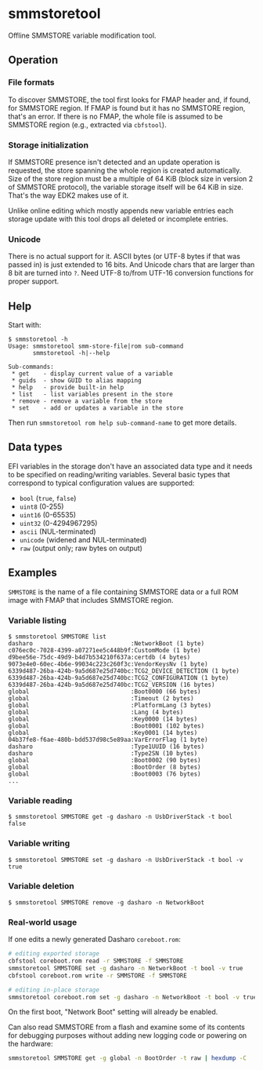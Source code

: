 # smmstoretool

Offline SMMSTORE variable modification tool.

## Operation

### File formats

To discover SMMSTORE, the tool first looks for FMAP header and, if found, for
SMMSTORE region.  If FMAP is found but it has no SMMSTORE region, that's an
error.  If there is no FMAP, the whole file is assumed to be SMMSTORE
region (e.g., extracted via `cbfstool`).

### Storage initialization

If SMMSTORE presence isn't detected and an update operation is requested, the
store spanning the whole region is created automatically.  Size of the store
region must be a multiple of 64 KiB (block size in version 2 of SMMSTORE
protocol), the variable storage itself will be 64 KiB in size.  That's the way
EDK2 makes use of it.

Unlike online editing which mostly appends new variable entries each storage
update with this tool drops all deleted or incomplete entries.

### Unicode

There is no actual support for it.  ASCII bytes (or UTF-8 bytes if that was
passed in) is just extended to 16 bits.  And Unicode chars that are larger than
8 bit are turned into `?`.  Need UTF-8 to/from UTF-16 conversion functions for
proper support.

## Help

Start with:

```
$ smmstoretool -h
Usage: smmstoretool smm-store-file|rom sub-command
       smmstoretool -h|--help

Sub-commands:
 * get    - display current value of a variable
 * guids  - show GUID to alias mapping
 * help   - provide built-in help
 * list   - list variables present in the store
 * remove - remove a variable from the store
 * set    - add or updates a variable in the store
```

Then run `smmstoretool rom help sub-command-name` to get more details.

## Data types

EFI variables in the storage don't have an associated data type and it needs to
be specified on reading/writing variables.  Several basic types that correspond
to typical configuration values are supported:

 * `bool` (`true`, `false`)
 * `uint8` (0-255)
 * `uint16` (0-65535)
 * `uint32` (0-4294967295)
 * `ascii` (NUL-terminated)
 * `unicode` (widened and NUL-terminated)
 * `raw` (output only; raw bytes on output)

## Examples

`SMMSTORE` is the name of a file containing SMMSTORE data or a full ROM image
with FMAP that includes SMMSTORE region.

### Variable listing

```
$ smmstoretool SMMSTORE list
dasharo                            :NetworkBoot (1 byte)
c076ec0c-7028-4399-a07271ee5c448b9f:CustomMode (1 byte)
d9bee56e-75dc-49d9-b4d7b534210f637a:certdb (4 bytes)
9073e4e0-60ec-4b6e-99034c223c260f3c:VendorKeysNv (1 byte)
6339d487-26ba-424b-9a5d687e25d740bc:TCG2_DEVICE_DETECTION (1 byte)
6339d487-26ba-424b-9a5d687e25d740bc:TCG2_CONFIGURATION (1 byte)
6339d487-26ba-424b-9a5d687e25d740bc:TCG2_VERSION (16 bytes)
global                             :Boot0000 (66 bytes)
global                             :Timeout (2 bytes)
global                             :PlatformLang (3 bytes)
global                             :Lang (4 bytes)
global                             :Key0000 (14 bytes)
global                             :Boot0001 (102 bytes)
global                             :Key0001 (14 bytes)
04b37fe8-f6ae-480b-bdd537d98c5e89aa:VarErrorFlag (1 byte)
dasharo                            :Type1UUID (16 bytes)
dasharo                            :Type2SN (10 bytes)
global                             :Boot0002 (90 bytes)
global                             :BootOrder (8 bytes)
global                             :Boot0003 (76 bytes)
...
```

### Variable reading

```
$ smmstoretool SMMSTORE get -g dasharo -n UsbDriverStack -t bool
false
```

### Variable writing

```
$ smmstoretool SMMSTORE set -g dasharo -n UsbDriverStack -t bool -v true
```

### Variable deletion

```
$ smmstoretool SMMSTORE remove -g dasharo -n NetworkBoot
```

### Real-world usage

If one edits a newly generated Dasharo `coreboot.rom`:

```bash
# editing exported storage
cbfstool coreboot.rom read -r SMMSTORE -f SMMSTORE
smmstoretool SMMSTORE set -g dasharo -n NetworkBoot -t bool -v true
cbfstool coreboot.rom write -r SMMSTORE -f SMMSTORE

# editing in-place storage
smmstoretool coreboot.rom set -g dasharo -n NetworkBoot -t bool -v true
```

On the first boot, "Network Boot" setting will already be enabled.

Can also read SMMSTORE from a flash and examine some of its contents for
debugging purposes without adding new logging code or powering on the hardware:

```bash
smmstoretool SMMSTORE get -g global -n BootOrder -t raw | hexdump -C
```
